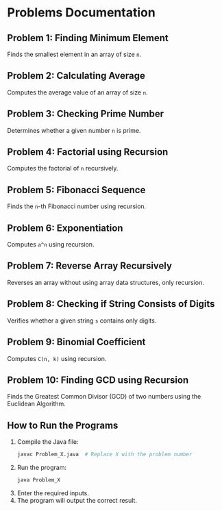 # Problems Documentation

## Problem 1: Finding Minimum Element
Finds the smallest element in an array of size `n`.

## Problem 2: Calculating Average
Computes the average value of an array of size `n`.

## Problem 3: Checking Prime Number
Determines whether a given number `n` is prime.

## Problem 4: Factorial using Recursion
Computes the factorial of `n` recursively.

## Problem 5: Fibonacci Sequence
Finds the `n`-th Fibonacci number using recursion.

## Problem 6: Exponentiation
Computes `a^n` using recursion.

## Problem 7: Reverse Array Recursively
Reverses an array without using array data structures, only recursion.

## Problem 8: Checking if String Consists of Digits
Verifies whether a given string `s` contains only digits.

## Problem 9: Binomial Coefficient
Computes `C(n, k)` using recursion.

## Problem 10: Finding GCD using Recursion
Finds the Greatest Common Divisor (GCD) of two numbers using the Euclidean Algorithm.

## How to Run the Programs
1. Compile the Java file:
   ```sh
   javac Problem_X.java  # Replace X with the problem number
   ```
2. Run the program:
   ```sh
   java Problem_X
   ```
3. Enter the required inputs.
4. The program will output the correct result.

